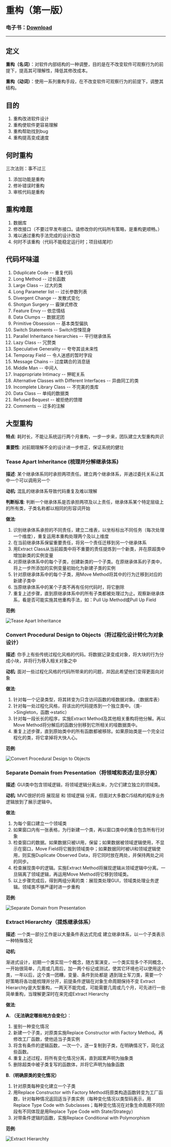 # 重构（第一版）

### 电子书：[Download](./ebook/重构_改善既有代码的设计.pdf)

-----

## 定义

**重构（名词）**：对软件内部结构的一种调整，目的是在不改变软件可观察行为的前提下，提高其可理解性，降低其修改成本。

**重构（动词）**：使用一系列重构手段，在不改变软件可观察行为的前提下，调整其结构。

## 目的
1. 重构改进软件设计
2. 重构使软件更容易理解
3. 重构帮助找到bug
4. 重构提高变成速度

## 何时重构

三次法则：事不过三

1. 添加功能是重构
2. 修补错误时重构
3. 审核代码是重构

## 重构难题

1. 数据库
2. 修改接口（不要过早发布接口。请修改你的代码所有策略，是重构更顺畅。）
3. 难以通过重构手法完成的设计改动
4. 何时不该重构（代码不能稳定运行时；项目结尾时）

## 代码坏味道

1. Dduplicate Code -- 重复代码
2. Long Method -- 过长函数
3. Large Class -- 过大的类
4. Long Parameter list -- 过长参数列表
5. Divergent Change -- 发散式变化
6. Shotgun Surgery -- 霰弹式修改
7. Feature Envy -- 依恋情结
8. Data Clumps -- 数据泥团
9. Primitive Obsession -- 基本类型偏执
10. Switch Statements -- Switch惊悚现身
11. Parallel Inheritance hierarchies -- 平行继承体系
12. Lazy Class -- 冗赘类
13. Speculative Generality -- 夸夸其谈未来性
14. Temporay Field -- 令人迷惑的暂时字段
15. Message Chains -- 过度耦合的消息链
16. Middle Man -- 中间人
17. Inappropriate Intimacy -- 狎昵关系
18. Alternative Classes with Different Interfaces -- 异曲同工的类
19. Incomplete Library Class -- 不完美的类库
20. Data Class -- 单纯的数据类
21. Refused Bequest -- 被拒绝的馈赠
22. Comments -- 过多的注解

## 大型重构

**特点**: 耗时长，不能让系统运行两个月重构，一步一步来，团队建立大型重构共识

**重要性**: 对前期理解不全的设计进一步修正，保证系统的健壮

### Tease Apart Inheritance (梳理并分解继承体系)

**描述**: 某个继承体系同时承担两项责任。建立两个继承体系，并通过委托关系让其中一个可以调用另一个

**动机**: 混乱的继承体系导致代码重复及难以理解

**判断标准**: 判断一个继承体系是否承担两项及以上责任，继承体系某个特定层级上的所有类，子类名称都以相同的形容词开始

**做法**: 

1. 识别继承体系承担的不同责任，建立二维表，以坐标标出不同任务（每次处理一个维度），重复运用本重构处理两个及以上维度
2. 在当前继承体系保留重要责任，将另一个责任迁移到另一个继承体系
3. 用Extract Class从当前超类中将不重要的责任提炼到一个新类，并在原超类中增加新类的实例变量
4. 对原继承体系中的每个子类，创建新类的一个子类。在原继承体系的子类中，将上一步所添加的实例变量初始化为新建子类的实例
5. 针对原继承体系中的每个子类，用Move Method将其中的行为迁移到对应的新建子类中
6. 当原继承体系中的某个子类不再有任何代码时，将它删除
7. 重复上述步骤，直到原继承体系中的所有子类都被处理过为止。观察新继承体系，看是否可能实施其他重构手法，如：Pull Up Method或Pull Up Field

**范例**: 

![Tease Apart Inheritance](./asset/image/refactor/tease-apart-inheritance.png "Tease Apart Inheritance")

### Convert Procedural Design to Objects（将过程化设计转化为对象设计）

**描述**: 你手上有些传统过程化风格的代码。将数据记录变成对象，将大块的行为分成小块，并将行为移入相关对象之中

**动机**: 面对一些过程化风格的代码所带来的的问题，并因此希望他们变得更面向对象

**做法**: 

1. 针对每一个记录类型，将其转变为只含访问函数的哑数据对象。（数据库表）
2. 针对每一处过程化风格，将该出的代码提炼到一个独立类中。（类->Singleton，函数->static）
3. 针对每一段长长的程序，实施Extract Method及其他相关重构将他分解。再以Move Method将分解后的函数分别移到它所相关的哑数据类中。
4. 重复上述步骤，直到原始类中的所有函数都被移除。如果原始类是一个完全过程化的类，将它拿掉将大快人心。

**范例**: 

![Convert Procedural Design to Objects](./asset/image/refactor/convert-procedural-design-to-objects.png "Convert Procedural Design to Objects")

### Separate Domain from Presentation（将领域和表述/显示分离）

**描述**: GUI类中包含领域逻辑，将领域逻辑分离出来，为它们建立独立的领域类。

**动机**: MVC很好的将 展现层 和 领域逻辑 分离，但面对大多数C/S结构的程序业务逻辑放到了展示逻辑中。

**做法**: 

1. 为每个窗口建立一个领域类
2. 如果窗口内有一张表格，为行新建一个类，再以窗口类中的集合包含所有行对象
3. 检查窗口的数据。如果数据只被UI用，保留；如果数据被领域逻辑使用，不显示在窗口，Move Field将它搬到领域类中；如果数据同时被UI和领域逻辑使用，则实施Duplicate Observed Data，将它同时放在两处，并保持两处之间的同步。
4. 检查展现类中的逻辑。实施Extract Method将展现逻辑从领域逻辑中分离。一旦隔离了领域逻辑，再运用Move Method将它移到领域类。
5. 以上步骤完成后，得到两组分离的类：展现类处理GUI，领域类处理业务逻辑。领域类不够严谨时进一步重构

**范例**: 

![Separate Domain from Presentation](./asset/image/refactor/separate-domain-from-presentation.png "Separate Domain from Presentation")

### Extract Hierarchty（提炼继承体系）

**描述**: 一个类一部分工作是以大量条件表达式完成  建立继承体系，以一个子类表示一种特殊情况

**动机**: 

渐进式设计，初期一个类实现一个概念，随方案演变，一个类实现多个不同概念，一开始很简单，几周或几周后，加一两个标记或测试，使其它环境也可以使用这个类，一年以后，这个类一团糟，变量、条件到处都是
遇到瑞士军刀类，需要一个好策略将各功能梳理并分开，前提条件逻辑在对象生命周期保持不变
Extract Hierarchty是大型重构，一两天不能完成，可能需要几周或几个月，可先进行一些简单重构，当理解更深时在来完成Extract Hierarchy

**做法**: 

**A. （无法确定哪些地方会变化）**：
1. 鉴别一种变化情况
2. 新建一个子类，对原类实施Replace Constructor with Factory Method。再修改工厂函数，使他适当子类实例
3. 将含有条件的逻辑函数，一次一个，逐一复制到子类，在明确情况下，简化这些函数。
4. 重复上述过程，将所有变化情况分离，直到超累声明为抽象类
5. 删除超类中被子类复写的函数体，并将它声明为抽象函数

**B.（明确原类的变化情况）**
1. 针对原类每种变化建立一个子类
2. 用Replace Constructor with Factory Method将原类构造函数转变为工厂函数，针对每种情况返回适当子类实例（每种变化情况以类型码表示，用Replace Type Code with Subclasses；每种变化情况在对象生命周期不同阶段有不同体现是用Replace Type Code with State/Strategy）
3. 对带条件逻辑的函数，实施Replace Conditional with Polymorphism

**范例**: 

![Extract Hierarchty](./asset/image/refactor/extract-hierarchty.png "Extract Hierarchty")